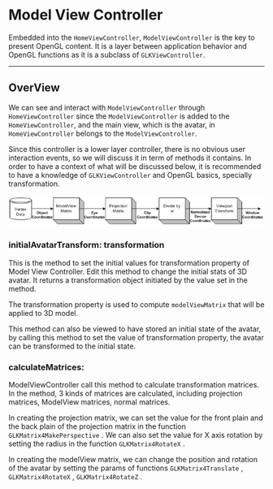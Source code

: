 # Model View Controller

Embedded into the `HomeViewController`, `ModelViewController` is the key to present OpenGL content. It is a layer between application behavior and OpenGL functions as it is a subclass of `GLKViewController`.

---

## OverView

We can see and interact with `ModelViewController` through `HomeViewController` since the `ModelViewController` is added to the `HomeViewController`, and the main view, which is the avatar, in `HomeViewController` belongs to the `ModelViewController`.

Since this controller is a lower layer controller, there is no obvious user interaction events, so we will discuss it in term of methods it contains. In order to have a context of what will be discussed below, it is recommended to have a knowledge of `GLKViewController` and OpenGL basics, specially transformation.

![](/assets/gl_transform02.png)

### initialAvatarTransform: transformation

This is the method to set the initial values for transformation property of Model View Controller. Edit this method to change the initial stats of 3D avatar. It returns a transformation object initiated by the value set in the method.

The transformation property is used to compute `modelViewMatrix` that will be applied to 3D model.

This method can also be viewed to have stored an initial state of the avatar, by calling this method to set the value of transformation property, the avatar can be transformed to the initial state.

### calculateMatrices: 

ModelViewController call this method to calculate transformation matrices. In the method, 3 kinds of matrices are calculated, including projection matrices, ModelView matrices, normal matrices.

In creating the projection matrix, we can set the value for the front plain and the back plain of the projection matrix in the function `GLKMatrix4MakePerspective` . We can also set the value for X axis rotation by setting the radius in the function `GLKMatrix4RotateX` .

In creating the modelView matrix, we can change the position and rotation of the avatar by setting the params of functions `GLKMatrix4Translate` ,  `GLKMatrix4RotateX` ,  `GLKMatrix4RotateZ` .

### 




